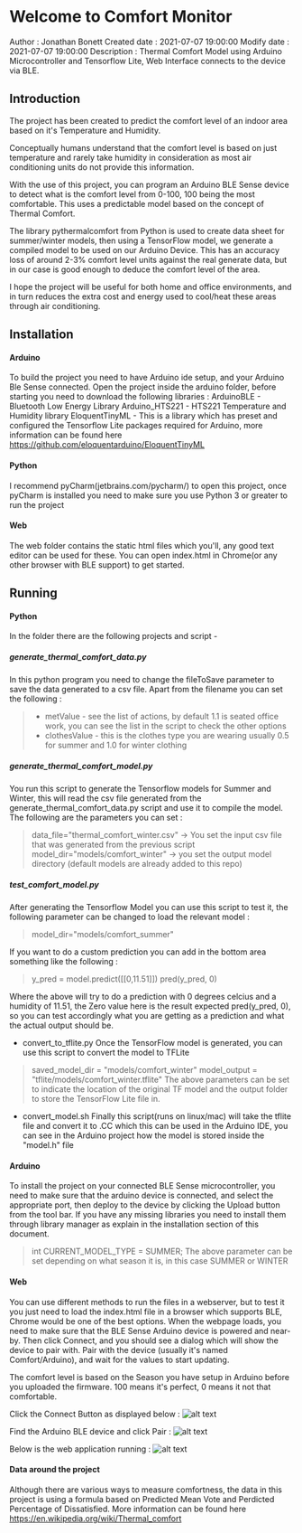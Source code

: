 # Welcome to Comfort Monitor ##

Author : Jonathan Bonett
Created date : 2021-07-07 19:00:00
Modify date  :  2021-07-07 19:00:00
Description :  Thermal Comfort Model using Arduino Microcontroller and Tensorflow Lite, Web Interface connects to the device via BLE.

## Introduction
The project has been created to predict the comfort level of an indoor area based on it's Temperature and Humidity. 

Conceptually humans understand that the comfort level is based on just temperature and rarely take humidity in consideration as most air conditioning units do not provide this information.

With the use of this project, you can program an Arduino BLE Sense device to detect what is the comfort level from 0-100, 100 being the most comfortable. This uses a predictable model based on the concept of Thermal Comfort.

The library pythermalcomfort from Python is used to create data sheet for summer/winter models, then using a TensorFlow model, we generate a compiled model to be used on our Arduino Device. This has an accuracy loss of around 2-3% comfort level units against the real generate data, but in our case is good enough to deduce the comfort level of the area.

I hope the project will be useful for both home and office environments, and in turn reduces the extra cost and energy used to cool/heat these areas through air conditioning.

## Installation
#### Arduino
To build the project you need to have Arduino ide setup, and your Arduino Ble Sense connected. Open the project inside the arduino folder, before starting you need to download the following libraries :
ArduinoBLE - Bluetooth Low Energy Library
Arduino_HTS221 - HTS221 Temperature and Humidity library
EloquentTinyML - This is a library which has preset and configured the Tensorflow Lite packages required for Arduino, more information can be found here https://github.com/eloquentarduino/EloquentTinyML

#### Python
I recommend pyCharm(jetbrains.com/pycharm/) to open this project, once pyCharm is installed you need to make sure you use Python 3 or greater to run the project

#### Web
The web folder contains the static html files which you'll, any good text editor can be used for these. You can open index.html in Chrome(or any other browser with BLE support) to get started.

## Running
#### Python
In the folder there are the following projects and script -
##### generate_thermal_comfort_data.py
  In this python program you need to change the fileToSave parameter to save the data generated to a csv file. Apart from the filename you can set the following : 
> - metValue - see the list of actions, by default 1.1 is seated office work, you can see the list in the script to check the other options 
> - clothesValue - this is the clothes type you are wearing usually 0.5 for summer and 1.0 for winter clothing  
##### generate_thermal_comfort_model.py
You run this script to generate the Tensorflow models for Summer and Winter, this will read the csv file generated from the generate_thermal_comfort_data.py script and use it to compile the model. The following are the parameters you can set :
> data_file="thermal_comfort_winter.csv" -> You set the input csv file that was generated from the previous script
> model_dir="models/comfort_winter" -> you set the output model directory (default models are already added to this repo)
##### test_comfort_model.py

After generating the Tensorflow Model you can use this script to test it, the following parameter can be changed to load the relevant model :
> model_dir="models/comfort_summer"

If you want to do a custom prediction you can add in the bottom area something like the following :

> y_pred = model.predict([[0,11.51]])
> pred(y_pred, 0)

Where the above will try to do a prediction with 0 degrees celcius and a humidity of 11.51, the Zero value here is the result expected pred(y_pred, 0), so you can test accordingly what you are getting as a prediction and what the actual output should be.

- convert_to_tflite.py
Once the TensorFlow model is generated, you can use this script to convert the model to TFLite
> saved_model_dir = "models/comfort_winter"
> model_output = "tflite/models/comfort_winter.tflite"
The above parameters can be set to indicate the location of the original TF model and the output folder to store the TensorFlow Lite file in.

- convert_model.sh
Finally this script(runs on linux/mac) will take the tflite file and convert it to .CC which this can be used in the Arduino IDE, you can see in the Arduino project how the model is stored inside the "model.h" file

#### Arduino
To install the project on your connected BLE Sense microcontroller, you need to make sure that the arduino device is connected, and select the appropriate port, then deploy to the device by clicking the Upload button from the tool bar. If you have any missing libraries you need to install them through library manager as explain in the installation section of this document.

>int CURRENT_MODEL_TYPE = SUMMER;
The above parameter can be set depending on what season it is, in this case SUMMER or WINTER

#### Web
You can use different methods to run the files in a webserver, but to test it you just need to load the index.html file in a browser which supports BLE, Chrome would be one of the best options. When the webpage loads, you need to make sure that the BLE Sense Arduino device is powered and near-by. Then click Connect, and you should see a dialog which will show the device to pair with. Pair with the device (usually it's named Comfort/Arduino), and wait for the values to start updating.

The comfort level is based on the Season you have setup in Arduino before you uploaded the firmware. 100 means it's perfect, 0 means it not that comfortable.

Click the Connect Button as displayed below :
![alt text](/screenshots/web_0.png "Connecting")

Find the Arduino BLE device and click Pair :
![alt text](/screenshots/web_1.png "Pairing")

Below is the web application running :
![alt text](/screenshots/web_2.png "Connected")

#### Data around the project
Although there are various ways to measure comfortness, the data in this project is using a formula based on Predicted Mean Vote and Perdicted Percentage of Dissatisfied. More information can be found here https://en.wikipedia.org/wiki/Thermal_comfort